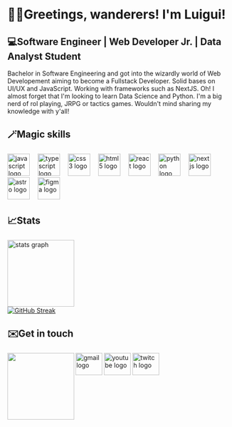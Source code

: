 <h1 align="left">🧙‍♂️Greetings, wanderers! I'm Luigui!</h1>

💻Software Engineer | Web Developer Jr. | Data Analyst Student
---------------------------------

Bachelor in Software Engineering and got into the wizardly world of Web Developement aiming to become a Fullstack Developer. Solid bases on UI/UX and JavaScript. Working with frameworks such as NextJS. Oh! I almost forget that I'm looking to learn Data Science and Python. I'm a big nerd of rol playing, JRPG or tactics games. Wouldn't mind sharing my knowledge with y'all!

###

<h2 align="left">🪄Magic skills</h2>

###

<div align="left">
  <img src="https://cdn.jsdelivr.net/gh/devicons/devicon/icons/javascript/javascript-original.svg" height="50" alt="javascript logo"  />
  <img width="10" />
  <img src="https://cdn.jsdelivr.net/gh/devicons/devicon/icons/typescript/typescript-original.svg" height="50" alt="typescript logo"  />
  <img width="10" />
  <img src="https://cdn.jsdelivr.net/gh/devicons/devicon/icons/css3/css3-original.svg" height="50" alt="css3 logo"  />
  <img width="10" />
  <img src="https://cdn.jsdelivr.net/gh/devicons/devicon/icons/html5/html5-original.svg" height="50" alt="html5 logo"  />
  <img width="10" />
  <img src="https://cdn.jsdelivr.net/gh/devicons/devicon/icons/react/react-original.svg" height="50" alt="react logo"  />
  <img width="10" />
  <img src="https://cdn.jsdelivr.net/gh/devicons/devicon/icons/python/python-original.svg" height="50" alt="python logo"  />
  <img width="10" />
  <img src="https://skillicons.dev/icons?i=nextjs" height="50" alt="nextjs logo"  />
  <img width="10" />
  <img src="https://skillicons.dev/icons?i=astro" height="50" alt="astro logo"  />
  <img width="10" />
  <img src="https://skillicons.dev/icons?i=figma" height="50" alt="figma logo"  />
</div>

###

<h2 align="left">📈Stats</h2>

###

<div align="left">
  <img src="https://github-readme-stats.vercel.app/api?username=luidev0&hide_title=false&hide_rank=false&show_icons=true&include_all_commits=true&count_private=true&disable_animations=false&theme=dracula&locale=es&hide_border=false&custom_title=Estad%C3%ADsticas"    height="150" alt="stats graph"/>
  <br />
  <a href="https://git.io/streak-stats"><img src="https://streak-stats.demolab.com?user=luidev0&theme=onedark&border_radius=5&date_format=n%2Fj%5B%2FY%5D" alt="GitHub Streak"/></a>
</div>

###

<h2 align="left">✉️Get in touch</h2>

###

<img align="left" height="150" src="https://i.postimg.cc/RVCDjdmv/lui-avatar.jpg"/>

###

<div align="left">
  <a href="mailto:lparodi.pe@gmail.com"><img src="https://raw.githubusercontent.com/maurodesouza/profile-readme-generator/master/src/assets/icons/social/gmail/default.svg" width="60" height="50" alt="gmail logo"/></a>
  <a href="https://www.youtube.com"><img src="https://raw.githubusercontent.com/maurodesouza/profile-readme-generator/master/src/assets/icons/social/youtube/default.svg" width="60" height="50" alt="youtube logo"/></a>
  <a href="https://www.twitch.tv/luidevtv"><img src="https://raw.githubusercontent.com/maurodesouza/profile-readme-generator/master/src/assets/icons/social/twitch/default.svg" width="60" height="50" alt="twitch logo"/>
</div>

###
